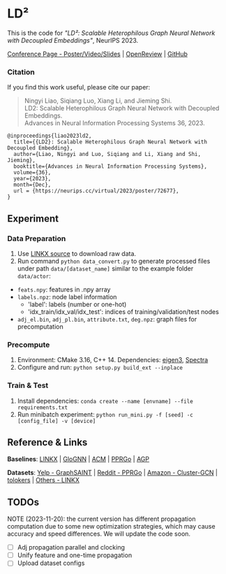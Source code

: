 # LD²
This is the code for *"LD²: Scalable Heterophilous Graph Neural Network with Decoupled Embeddings"*, NeurIPS 2023.

[Conference Page - Poster/Video/Slides](https://neurips.cc/virtual/2023/poster/72677) | [OpenReview](https://openreview.net/forum?id=7zkFc9TGKz) | [GitHub](https://github.com/gdmnl/LD2)

### Citation

If you find this work useful, please cite our paper:
>  Ningyi Liao, Siqiang Luo, Xiang Li, and Jieming Shi.  
>  LD2: Scalable Heterophilous Graph Neural Network with Decoupled Embeddings.  
>  Advances in Neural Information Processing Systems 36, 2023.
```
@inproceedings{liao2023ld2,
  title={{LD2}: Scalable Heterophilous Graph Neural Network with Decoupled Embedding},
  author={Liao, Ningyi and Luo, Siqiang and Li, Xiang and Shi, Jieming},
  booktitle={Advances in Neural Information Processing Systems},
  volume={36},
  year={2023},
  month={Dec},
  url = {https://neurips.cc/virtual/2023/poster/72677},
}
```

## Experiment

### Data Preparation
1. Use [LINKX source](https://github.com/CUAI/Non-Homophily-Large-Scale) to download raw data.
2. Run command `python data_convert.py` to generate processed files under path `data/[dataset_name]` similar to the example folder `data/actor`:
  * `feats.npy`: features in .npy array
  * `labels.npz`: node label information
    * 'label': labels (number or one-hot)
    * 'idx_train/idx_val/idx_test': indices of training/validation/test nodes
  * `adj_el.bin`, `adj_pl.bin`, `attribute.txt`, `deg.npz`: graph files for precomputation

### Precompute
1. Environment: CMake 3.16, C++ 14. Dependencies: [eigen3](https://eigen.tuxfamily.org/index.php?title=Main_Page), [Spectra](https://spectralib.org)
2. Configure and run: `python setup.py build_ext --inplace`

### Train & Test
1. Install dependencies: `conda create --name [envname] --file requirements.txt`
2. Run minibatch experiment: `python run_mini.py -f [seed] -c [config_file] -v [device]`

## Reference & Links
**Baselines**: [LINKX](https://github.com/CUAI/Non-Homophily-Large-Scale) | [GloGNN](https://github.com/RecklessRonan/GloGNN) | [ACM](https://github.com/SitaoLuan/ACM-GNN) | 
[PPRGo](https://github.com/TUM-DAML/pprgo_pytorch) | [AGP](https://github.com/wanghzccls/AGP-Approximate_Graph_Propagation)

**Datasets**: [Yelp - GraphSAINT](https://github.com/GraphSAINT/GraphSAINT) | [Reddit - PPRGo](https://github.com/TUM-DAML/pprgo_pytorch) | [Amazon - Cluster-GCN](http://manikvarma.org/downloads/XC/XMLRepository.html) | 
[tolokers](https://github.com/yandex-research/heterophilous-graphs) | [Others - LINKX](https://github.com/CUAI/Non-Homophily-Large-Scale)

## TODOs
NOTE (2023-11-20): the current version has different propagation computation due to some new optimization strategies, which may cause accuracy and speed differences. We will update the code soon. 

* [ ] Adj propagation parallel and clocking
* [ ] Unify feature and one-time propagation
* [ ] Upload dataset configs 
